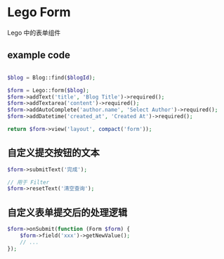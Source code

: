 # Lego Form

Lego 中的表单组件

## example code

```php

$blog = Blog::find($blogId);

$form = Lego::form($blog);
$form->addText('title', 'Blog Title')->required();
$form->addTextarea('content')->required();
$form->addAutoComplete('author.name', 'Select Author')->required();
$form->addDatetime('created_at', 'Created At')->required();

return $form->view('layout', compact('form'));
```

## 自定义提交按钮的文本

```php
$form->submitText('完成');

// 用于 Filter
$form->resetText('清空查询');
```

## 自定义表单提交后的处理逻辑

```php
$form->onSubmit(function (Form $form) {
	$form->field('xxx')->getNewValue();
	// ...
});
```
